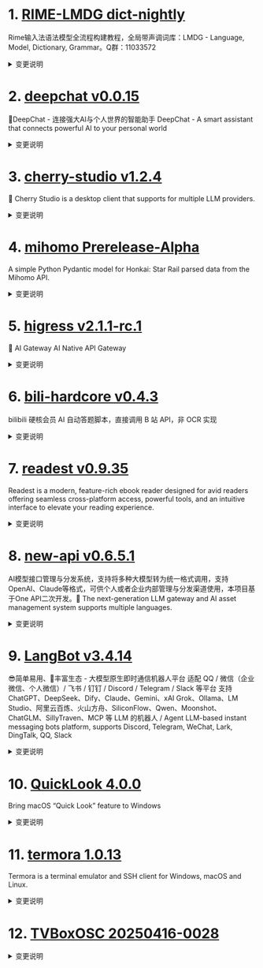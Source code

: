 
# 1. [RIME-LMDG dict-nightly](https://github.com/amzxyz/RIME-LMDG/releases/tag/dict-nightly)  
Rime输入法语法模型全流程构建教程，全局带声调词库：LMDG - Language, Model, Dictionary, Grammar。Q群：11033572
<details>
<summary>变更说明</summary>

- `cn_dicts.zip`：最新的中文词库文件。
  

</details>

# 2. [deepchat v0.0.15](https://github.com/ThinkInAIXYZ/deepchat/releases/tag/v0.0.15)  
🐬DeepChat - 连接强大AI与个人世界的智能助手 DeepChat - A smart assistant that connects powerful AI to your personal world
<details>
<summary>变更说明</summary>

## 🚀 DeepChat 0.0.15 正式发布 | 重新定义你的 AI 对话体验！
—— 更强大，更灵活，更智能，开启高效沟通新高度 🌟
#
## ✨ 本次主要更新内容 ✨
* 内置了视觉MCP让每个模型都有视觉能力  
* 内置了Brave和博查两家搜索API的MCP  
* 开发了针对 DeepChat 特有的 PowerPack MCP，提供 Node 代码执行，真实时间获取，网页阅读能力给模型，让模型的回答更加可靠准确
* 文件功能强化，支持剪贴板  
* 自动更新支持，下个版本就可以自动更新啦  
* 性能优化  
......  

</details>

# 3. [cherry-studio v1.2.4](https://github.com/CherryHQ/cherry-studio/releases/tag/v1.2.4)  
🍒 Cherry Studio is a desktop client that supports for multiple LLM providers.
<details>
<summary>变更说明</summary>

## What's Changed
* fix(UI): Correct citation tooltip style in light theme  
* Update LICENSE  
* refactor(AgentPage): Refactor AgentPage UI  
* feat(AssistantItem UI): 优化助手Emoji显示  
* fix: Update dashscoop provider configuration and enhance model editing functionality  
* Add 仿Claude样式主题 in README  
* hotfix: 优化一些issue反馈  
* feat(MCP): add resource management features and localization support  
* feat: 优化webdav备份文件恢复管理功能  
......  

</details>

# 4. [mihomo Prerelease-Alpha](https://github.com/MetaCubeX/mihomo/releases/tag/Prerelease-Alpha)  
A simple Python Pydantic model for Honkai: Star Rail parsed data from the Mihomo API.
<details>
<summary>变更说明</summary>

Release created at  Thu Apr 17 21:33:55 CST 2025
Synchronize Alpha branch code updates, keeping only the latest version
<br>
[我应该下载哪个文件? / Which file should I download?](
[二进制文件筛选 / Binary file selector](
[查看文档 / Docs](
  

</details>

# 5. [higress v2.1.1-rc.1](https://github.com/alibaba/higress/releases/tag/v2.1.1-rc.1)  
🤖 AI Gateway AI Native API Gateway
<details>
<summary>变更说明</summary>

## What's Changed
* feat: update custom-response plugin to returns different content for different response statuse  
* polish translate-readme action  
* Feat dynamic tool reset  
* fix: ai statistics doc  
* mcp: support amap auto ip detection  
* [frontend-gray] Refactor the business logic to be more friendly towards micro frontends and multi-version support.  
* support nacos namespace  
* fix: fix param mapping use %v instead of %s  
* fix: Escape asterisk characters in ai-proxy documents  
......  

</details>

# 6. [bili-hardcore v0.4.3](https://github.com/Karben233/bili-hardcore/releases/tag/v0.4.3)  
bilibili 硬核会员 AI 自动答题脚本，直接调用 B 站 API，非 OCR 实现
<details>
<summary>变更说明</summary>

- 增加欢迎日志  

</details>

# 7. [readest v0.9.35](https://github.com/readest/readest/releases/tag/v0.9.35)  
Readest is a modern, feature-rich ebook reader designed for avid readers offering seamless cross-platform access, powerful tools, and an intuitive interface to elevate your reading experience.
<details>
<summary>变更说明</summary>

## Release Highlight
* 🛠️ Fixed an issue where books without cover images can not be synced across devices
* 📱 Added in-app update support for Android
* 📚 You can now sort books by title or author in your library

## What's Changed
* fix: books without cover images now can be synced across devices  
* feat: in-app updater for Android  
* feat: add books sorting by title and author in the library page, closes   
* release: version 0.9.35  
......  

</details>

# 8. [new-api v0.6.5.1](https://github.com/QuantumNous/new-api/releases/tag/v0.6.5.1)  
AI模型接口管理与分发系统，支持将多种大模型转为统一格式调用，支持OpenAI、Claude等格式，可供个人或者企业内部管理与分发渠道使用，本项目基于One API二次开发。🍥 The next-generation LLM gateway and AI asset management system supports multiple languages.
<details>
<summary>变更说明</summary>

## What's Changed
* Refactor system setting  


**Full Changelog**:   

</details>

# 9. [LangBot v3.4.14](https://github.com/RockChinQ/LangBot/releases/tag/v3.4.14)  
😎简单易用、🧩丰富生态 - 大模型原生即时通信机器人平台 适配 QQ / 微信（企业微信、个人微信）/ 飞书 / 钉钉 / Discord / Telegram / Slack 等平台 支持 ChatGPT、DeepSeek、Dify、Claude、Gemini、xAI Grok、Ollama、LM Studio、阿里云百炼、火山方舟、SiliconFlow、Qwen、Moonshot、ChatGLM、SillyTraven、MCP 等 LLM 的机器人 / Agent LLM-based instant messaging bots platform, supports Discord, Telegram, WeChat, Lark, DingTalk, QQ, Slack
<details>
<summary>变更说明</summary>

## What's Changed
* Fix/windows compatibility  
* feat: add support for wecom customer service  
* chore: release v3.4.14  

## New Contributors
* @SkyFutu made their first contribution in 

**Full Changelog**:   

</details>

# 10. [QuickLook 4.0.0](https://github.com/QL-Win/QuickLook/releases/tag/4.0.0)  
Bring macOS “Quick Look” feature to Windows
<details>
<summary>变更说明</summary>

## What's Changed
* Handle multi-layer gimp xcf files.  
* Upgrade Magick.NET to latest  
* Fix gimp xcf file extension check  
* Change AllowDarkTheme handling  
* Update for commic archive file types.  
* Greek translation   
* Ukrainian translation fixes + addition  
* hebrew translation  
* Add translation possibility for missing buttons  
......  

</details>

# 11. [termora 1.0.13](https://github.com/TermoraDev/termora/releases/tag/1.0.13)  
Termora is a terminal emulator and SSH client for Windows, macOS and Linux.
<details>
<summary>变更说明</summary>

### New features/Updates

- Support setting background image 
- Improve terminal close 
- macOS supports running in the background 

### Bug fixes

- Fix return to parent folder failure 
- Fix last sync time 
......  

</details>

# 12. [TVBoxOSC 20250416-0028](https://github.com/o0HalfLife0o/TVBoxOSC/releases/tag/20250416-0028)  

<details>
<summary>变更说明</summary>

Credit: [q215613905](
Commit: 93a7856d7e43db1221221f5e5eec69f5221a41f3
Changelog:
```
fix AdCounts;
新增简化去广告rules写法{"name":"非凡","hosts":["vip.ffzy","hd.ffzy"],"regex":["6.666667","6.566667","2.966667","2.433333","-2.266667"]} (正数代表移除第一次出现的切片组,负数代表最后一次出现的切片组);
增加去除广告条数统计提示

```
  

</details>


